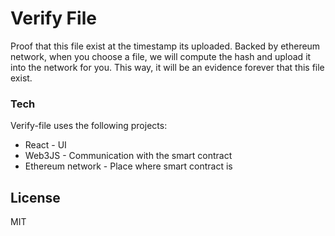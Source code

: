 # Verify File

Proof that this file exist at the timestamp its uploaded. Backed by ethereum network, when you choose a file, we will compute the hash and upload it into the network for you. This way, it will be an evidence forever that this file exist. 


### Tech

Verify-file uses the following projects:
* React - UI 
* Web3JS - Communication with the smart contract 
* Ethereum network - Place where smart contract is 

License
----
MIT



